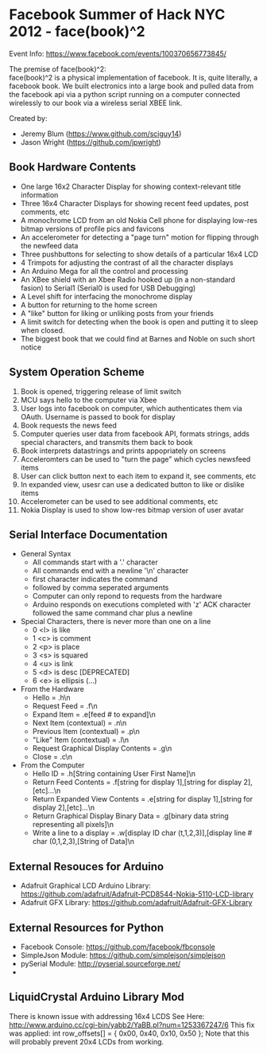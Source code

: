 Facebook Summer of Hack NYC 2012 - face(book)^2
===============================================
Event Info:
https://www.facebook.com/events/100370656773845/

The premise of face(book)^2:  
face(book)^2 is a physical implementation of facebook.  It is, quite literally, a facebook book.  We built electronics into a large book and pulled data from the facebook api via a python script running on a computer connected wirelessly to our book via a wireless serial XBEE link.

Created by:  
* Jeremy Blum (https://www.github.com/sciguy14)
* Jason Wright (https://github.com/jpwright)

Book Hardware Contents
----------------------
* One large 16x2 Character Display for showing context-relevant title information
* Three 16x4 Character Displays for showing recent feed updates, post comments, etc
* A monochrome LCD from an old Nokia Cell phone for displaying low-res bitmap versions of profile pics and favicons
* An accelerometer for detecting a "page turn" motion for flipping through the newfeed data
* Three pushbuttons for selecting to show details of a particular 16x4 LCD
* 4 Trimpots for adjusting the contrast of all the character displays
* An Arduino Mega for all the control and processing
* An XBee shield with an Xbee Radio hooked up (in a non-standard fasion) to Serial1 (Serial0 is used for USB Debugging)
* A Level shift for interfacing the monochrome display
* A button for returning to the home screen
* A "like" button for liking or unliking posts from your friends
* A limit switch for detecting when the book is open and putting it to sleep when closed.
* The biggest book that we could find at Barnes and Noble on such short notice

System Operation Scheme
-----------------------
1. Book is opened, triggering release of limit switch
2. MCU says hello to the computer via Xbee
3. User logs into facebook on computer, which authenticates them via OAuth.  Username is passed to book for display
4. Book requests the news feed
5. Computer queries user data from facebook API, formats strings, adds special characters, and transmits them back to book
6. Book interprets datastrings and prints appopriately on screens
7. Acceleromters can be used to "turn the page" which cycles newsfeed items
8. User can click button next to each item to expand it, see comments, etc
9. In expanded view, usesr can use a dedicated button to like or dislike items
10. Accelerometer can be used to see additional comments, etc
11. Nokia Display is used to show low-res bitmap version of user avatar

Serial Interface Documentation
------------------------------
* General Syntax
  * All commands start with a '.' character
  * All commands end with a newline '\n' character
  * first character indicates the command
  * followed by comma seperated arguments
  * Computer can only repond to requests from the hardware
  * Arduino responds on executions completed with 'z' ACK character followed the same command char plus a newline
* Special Characters, there is never more than one on a line
  * 0 \<l\> is like  
  * 1 \<c\> is comment  
  * 2 \<p\> is place  
  * 3 \<s\> is squared  
  * 4 \<u\> is link  
  * 5 \<d\> is desc [DEPRECATED]  
  * 6 \<e\> is ellipsis (...)  
* From the Hardware
  * Hello 									= .h\n
  * Request Feed 							= .f\n
  * Expand Item								= .e[feed # to expand]\n 
  * Next Item (contextual)					= .n\n
  * Previous Item (contextual)				= .p\n
  * "Like" Item (contextual)				= .l\n
  * Request Graphical Display Contents  	= .g\n
  * Close									= .c\n
* From the Computer
  * Hello ID								= .h[String containing User First Name]\n
  * Return Feed Contents					= .f[string for display 1],[string for display 2],[etc]...\n
  * Return Expanded View Contents			= .e[string for display 1],[string for display 2],[etc]...\n
  * Return Graphical Display Binary Data	= .g[binary data string representing all pixels]\n
  * Write a line to a display			 	= .w[display ID char (t,1,2,3)],[display line # char (0,1,2,3),[String of Data]\n
  
 External Resouces for Arduino
 -----------------------------
 * Adafruit Graphical LCD Arduino Library: https://github.com/adafruit/Adafruit-PCD8544-Nokia-5110-LCD-library
 * Adafruit GFX Library: https://github.com/adafruit/Adafruit-GFX-Library
 
 External Resources for Python
 -----------------------------
 * Facebook Console: https://github.com/facebook/fbconsole
 * SimpleJson Module: https://github.com/simplejson/simplejson
 * pySerial Module: http://pyserial.sourceforge.net/
 * 
 
 LiquidCrystal Arduino Library Mod
 ---------------------------------
 There is known issue with addressing 16x4 LCDS
 See Here: http://www.arduino.cc/cgi-bin/yabb2/YaBB.pl?num=1253367247/6
 This fix was applied: int row_offsets[] = { 0x00, 0x40, 0x10, 0x50 };
 Note that this will probably prevent 20x4 LCDs from working.
